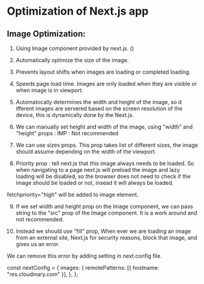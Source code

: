 # Optimization of Next.js app

## Image Optimization:

1. Using Image component provided by next.js. (<Image />)

2. Automatically optimize the size of the image.

3. Prevents layout shifts when images are loading or completed loading.

4. Speeds page load time. Images are only loaded when they are visible or when image is in viewport.

5. Automatocally determines the width and height of the image, so d ifferent images are servered based on the screen resolution of the device, this is dynamically done by the Next.js.

6. We can manually set height and width of the image, using "width" and "height" props : IMP : Not recommended

7. We can use sizes props. This prop takes list of different sizes, the image should assume depending on the width of the viewport.

8. Priority prop : tell next.js that this image always needs to be loaded. So when navigating to a page next.js will preload the image and lazy loading will be disabled, so the browser does not need to check if the image should be loaded or not, insead it will always be loaded.

fetchpriority="high" will be added to image element.

9. If we set width and height prop on the Image component, we can pass string to the "src" prop of the Image component. It is a work around and not recommended.

10. Instead we should use "fill" prop, When ever we are loading an image from an external site, Next.js for security reasons, block that image, and gives us an error.

We can remove this error by adding setting in next.config file.

const nextConfig = {
images: {
remotePatterns: [{ hostname: "res.cloudinary.com" }],
},
};
